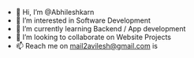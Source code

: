 - 👋 Hi, I’m @Abhileshkarn
- 👀 I’m interested in Software Development 
- 🌱 I’m currently learning Backend / App development 
- 💞️ I’m looking to collaborate on Website Projects
- 📫 Reach me on mail2avilesh@gmail.com is

<!---
Abhilesh1770/Abhilesh1770 is a ✨ special ✨ repository because its `README.md` (this file) appears on your GitHub profile.
You can click the Preview link to take a look at your changes.
--->

